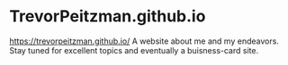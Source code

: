 # TrevorPeitzman.github.io
https://trevorpeitzman.github.io/
A website about me and my endeavors.
Stay tuned for excellent topics and eventually a buisness-card site.
